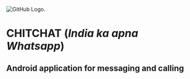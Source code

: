 ![GitHub Logo](https://github.com/DecodersSociety/chitchat/blob/master/app/src/main/res/drawable/chitchat_logo.jpg).
# CHITCHAT (*India ka apna Whatsapp*)
## __Android application for messaging and calling__





